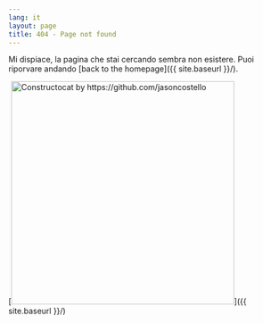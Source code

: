 ```yaml
---
lang: it
layout: page
title: 404 - Page not found
---
```


Mi dispiace, la pagina che stai cercando sembra non esistere. Puoi riporvare andando [back to the homepage]({{ site.baseurl }}/).

[<img src="{{ site.baseurl }}/images/404.jpg" alt="Constructocat by https://github.com/jasoncostello" style="width: 400px;"/>]({{ site.baseurl }}/)
